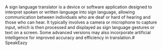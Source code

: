 A sign language translator is a device or software application designed to interpret spoken or written language into sign language, allowing communication between individuals who are deaf or hard of hearing and those who can hear. It typically involves a camera or microphone to capture input, which is then processed and displayed as sign language gestures or text on a screen. Some advanced versions may also incorporate artificial intelligence for improved accuracy and efficiency in translation.# SpeakEazy
